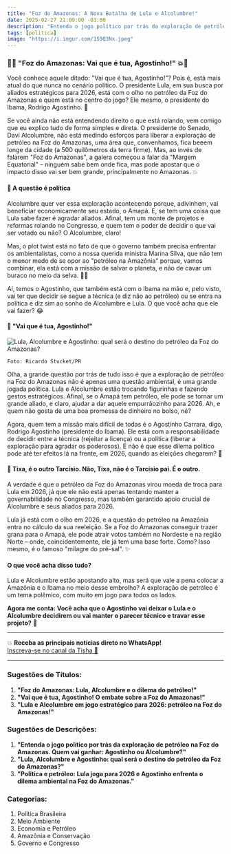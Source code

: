 ```yaml
---
title: "Foz do Amazonas: A Nova Batalha de Lula e Alcolumbre!"
date: 2025-02-27 21:00:00 -03:00
description: "Entenda o jogo político por trás da exploração de petróleo na Foz do Amazonas. Quem vai ganhar: Agostinho ou Alcolumbre?"
tags: [politica]
image: "https://i.imgur.com/1S9Q3Nx.jpeg"
---
```


### 🌊💥 "Foz do Amazonas: Vai que é tua, Agostinho!" 💥🌊

Você conhece aquele ditado: "Vai que é tua, Agostinho!"? Pois é, está mais atual do que nunca no cenário político. O presidente Lula, em sua busca por aliados estratégicos para 2026, está com o olho no petróleo da Foz do Amazonas e quem está no centro do jogo? Ele mesmo, o presidente do Ibama, Rodrigo Agostinho. 🍿

Se você ainda não está entendendo direito o que está rolando, vem comigo que eu explico tudo de forma simples e direta. O presidente do Senado, Davi Alcolumbre, não está medindo esforços para liberar a exploração de petróleo na Foz do Amazonas, uma área que, convenhamos, fica beeem longe da cidade (a 500 quilômetros da terra firme). Mas, ao invés de falarem "Foz do Amazonas", a galera começou a falar da "Margem Equatorial" – ninguém sabe bem onde fica, mas pode apostar que o impacto disso vai ser bem grande, principalmente no Amazonas. 💥

#### 🍿 A questão é política

Alcolumbre quer ver essa exploração acontecendo porque, adivinhem, vai beneficiar economicamente seu estado, o Amapá. E, se tem uma coisa que Lula sabe fazer é agradar aliados. Afinal, tem um monte de projetos e reformas rolando no Congresso, e quem tem o poder de decidir o que vai ser votado ou não? O Alcolumbre, claro!

Mas, o plot twist está no fato de que o governo também precisa enfrentar os ambientalistas, como a nossa querida ministra Marina Silva, que não tem o menor medo de se opor ao "petróleo na Amazônia" porque, vamos combinar, ela está com a missão de salvar o planeta, e não de cavar um buraco no meio da selva. 🦸‍♀️

Aí, temos o Agostinho, que também está com o Ibama na mão e, pelo visto, vai ter que decidir se segue a técnica (e diz não ao petróleo) ou se entra na política e diz sim ao sonho de Alcolumbre e Lula. O que você acha que ele vai fazer? 😂

#### 🍿 "Vai que é tua, Agostinho!"

![Lula, Alcolumbre e Agostinho: qual será o destino do petróleo da Foz do Amazonas?](https://i.imgur.com/Cy82Mum.jpeg)

    Foto: Ricardo Stucket/PR

Olha, a grande questão por trás de tudo isso é que a exploração de petróleo na Foz do Amazonas não é apenas uma questão ambiental, é uma grande jogada política. Lula e Alcolumbre estão trocando figurinhas e fazendo gestos estratégicos. Afinal, se o Amapá tem petróleo, ele pode se tornar um grande aliado, e claro, ajudar a dar aquele empurrãozinho para 2026. Ah, e quem não gosta de uma boa promessa de dinheiro no bolso, né?

Agora, quem tem a missão mais difícil de todas é o Agostinho Carrara, digo, Rodrigo Agostinho (presidente do Ibama). Ele está com a responsabilidade de decidir entre a técnica (rejeitar a licença) ou a política (liberar a exploração para agradar os poderosos). E não é que esse dilema político pode até ter efeitos lá na frente, em 2026, quando as eleições chegarem? 📅

#### 🍿 Tixa, é o outro Tarcísio. Não, Tixa, não é o Tarcísio pai. É o outro.

A verdade é que o petróleo da Foz do Amazonas virou moeda de troca para Lula em 2026, já que ele não está apenas tentando manter a governabilidade no Congresso, mas também garantido apoio crucial de Alcolumbre e seus aliados para 2026.

Lula já está com o olho em 2026, e a questão do petróleo na Amazônia entra no cálculo da sua reeleição. Se a Foz do Amazonas conseguir trazer grana para o Amapá, ele pode atrair votos também no Nordeste e na região Norte – onde, coincidentemente, ele já tem uma base forte. Como? Isso mesmo, é o famoso "milagre do pré-sal". ✨

#### O que você acha disso tudo?

Lula e Alcolumbre estão apostando alto, mas será que vale a pena colocar a Amazônia e o Ibama no meio desse embrolho? A exploração de petróleo é um tema polêmico, com muito em jogo para todos os lados.

**Agora me conta: Você acha que o Agostinho vai deixar o Lula e o Alcolumbre decidirem ou vai manter o parecer técnico e travar esse projeto?** 🤔

---

💥 **Receba as principais notícias direto no WhatsApp!**  
<a href="./tisha-no-whatsapp.html" target="_blank" rel="noopener noreferrer">Inscreva-se no canal da Tisha 📲</a>  

---

### Sugestões de Títulos:

1. **"Foz do Amazonas: Lula, Alcolumbre e o dilema do petróleo!"**
2. **"Vai que é tua, Agostinho! O embate sobre a Foz do Amazonas!"**
3. **"Lula e Alcolumbre em jogo estratégico para 2026: petróleo na Foz do Amazonas!"**

### Sugestões de Descrições:

1. **"Entenda o jogo político por trás da exploração de petróleo na Foz do Amazonas. Quem vai ganhar: Agostinho ou Alcolumbre?"**
2. **"Lula, Alcolumbre e Agostinho: qual será o destino do petróleo da Foz do Amazonas?"**
3. **"Política e petróleo: Lula joga para 2026 e Agostinho enfrenta o dilema ambiental na Foz do Amazonas."**

### Categorias:

1. Política Brasileira
2. Meio Ambiente
3. Economia e Petróleo
4. Amazônia e Conservação
5. Governo e Congresso
